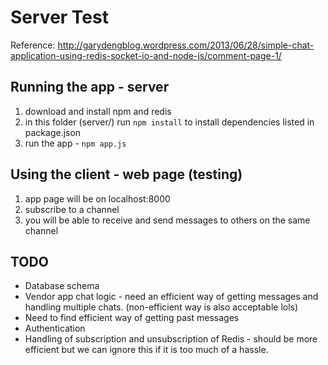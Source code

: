 # Server Test
Reference: http://garydengblog.wordpress.com/2013/06/28/simple-chat-application-using-redis-socket-io-and-node-js/comment-page-1/
## Running the app - server
1. download and install npm and redis 
2. in this folder (server/) run `npm install` to install dependencies listed in
package.json
3. run the app - `npm app.js`
 
## Using the client - web page (testing)
1. app page will be on localhost:8000
2. subscribe to a channel
3. you will be able to receive and send messages to others on the same channel

## TODO
- Database schema
- Vendor app chat logic - need an efficient way of getting messages and handling multiple chats. (non-efficient way is also acceptable lols)
- Need to find efficient way of getting past messages
- Authentication
- Handling of subscription and unsubscription of Redis - should be more efficient but we can ignore this if it is too much of a hassle.
